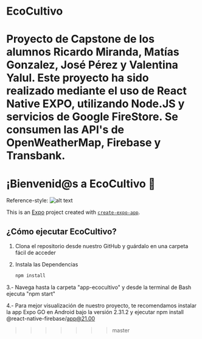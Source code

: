 # EcoCultivo
Proyecto de Capstone de los alumnos Ricardo Miranda, Matías Gonzalez, José Pérez y Valentina Yalul.
Este proyecto ha sido realizado mediante el uso de React Native EXPO, utilizando Node.JS y servicios de Google FireStore. Se consumen las API's de OpenWeatherMap, Firebase y Transbank.
=======
# ¡Bienvenid@s a EcoCultivo 👋

Reference-style: 
![alt text][logo]

[logo]: https://firebasestorage.googleapis.com/v0/b/ecocultivoapp.appspot.com/o/img%2FEcoCultivo.png?alt=media&token=7584781b-e9ad-4f6e-8a01-8cdc59f9b88f "Logo Title Text 2"

This is an [Expo](https://expo.dev) project created with [`create-expo-app`](https://www.npmjs.com/package/create-expo-app).

## ¿Cómo ejecutar EcoCultivo?

1. Clona el repositorio desde nuestro GitHub y guárdalo en una carpeta fácil de acceder

2. Instala las Dependencias

   ```bash
   npm install
   ```
3.- Navega hasta la carpeta "app-ecocultivo" y desde la terminal de Bash ejecuta "npm start"

4.- Para mejor visualización de nuestro proyecto, te recomendamos instalar la app Expo GO en Android bajo la versión 2.31.2 y ejecutar npm install @react-native-firebase/app@21.00 
>>>>>>> master
